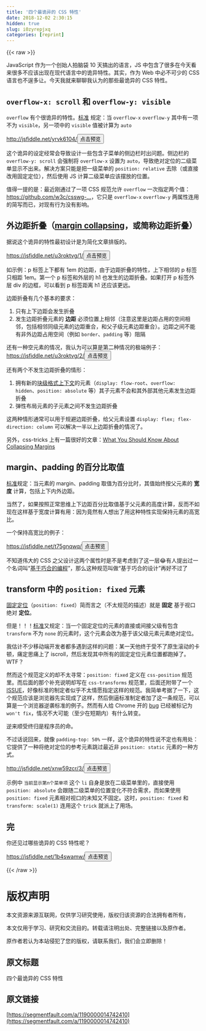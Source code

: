 ```yaml
---
title: '四个最诡异的 CSS 特性' 
date: 2018-12-02 2:30:15
hidden: true
slug: i0zyrepjxq
categories: [reprint]
---
```


{{< raw >}}

                    
<p>JavaScript 作为一个创始人拍脑袋 10 天搞出的语言，JS 中包含了很多在今天看来很多不应该出现在现代语言中的诡异特性。其实，作为 Web 中必不可少的 CSS 语言也不逞多让。今天我就来聊聊我认为的那些最诡异的 CSS 特性。</p>
<h2 id="articleHeader0">
<code>overflow-x: scroll</code> 和 <code>overflow-y: visible</code>
</h2>
<p><code>overflow</code> 有个很诡异的特性。<a href="https://drafts.csswg.org/css-overflow-3/#overflow-properties" rel="nofollow noreferrer" target="_blank">标准</a> 规定：当 <code>overflow-x</code> <code>overflow-y</code> 其中有一项不为 <code>visible</code>，另一项中的 <code>visible</code> 值被计算为 <code>auto</code></p>
<p><a href="http://jsfiddle.net/yrvk6104/" rel="nofollow noreferrer" target="_blank">http://jsfiddle.net/yrvk6104/</a><button class="btn btn-xs btn-default ml10 preview" data-url="yrvk6104/" data-typeid="0">点击预览</button></p>
<p>这个诡异的设定经常会导致设计一些包含子菜单的侧边栏时出问题。侧边栏的 <code>overflow-y: scroll</code> 会强制将 <code>overflow-x</code> 设置为 <code>auto</code>，导致绝对定位的二级菜单显示不出来。解决方案只能是把一级菜单的 <code>position: relative</code> 去除（或直接改用固定定位），然后使用 JS 计算二级菜单应该摆放的位置。</p>
<p>值得一提的是：最近刚通过了一项 CSS 规范允许 <code>overflow</code> 一次指定两个值：<a href="https://github.com/w3c/csswg-drafts/issues/2484" rel="nofollow noreferrer" target="_blank">https://github.com/w3c/csswg-...</a>，它只是 <code>overflow-x</code> <code>overflow-y</code> 两属性连用的简写而已，对现有行为没有影响。</p>
<h2 id="articleHeader1">外边距折叠（<a href="https://developer.mozilla.org/en-US/docs/Web/CSS/CSS_Box_Model/Mastering_margin_collapsing" rel="nofollow noreferrer" target="_blank">margin collapsing</a>，或简称边距折叠）</h2>
<p>据说这个诡异的特性最初设计是为简化文章排版的。</p>
<p><a href="https://jsfiddle.net/u3roktvg/1/" rel="nofollow noreferrer" target="_blank">https://jsfiddle.net/u3roktvg/1/</a><button class="btn btn-xs btn-default ml10 preview" data-url="u3roktvg/1/" data-typeid="0">点击预览</button></p>
<p>如示例：p 标签上下都有 1em 的边距，由于边距折叠的特性，上下相邻的 p 标签只相距 1em。第一个 p 标签和外层的 h1 也发生的边距折叠。如果打开 p 标签外层 div 的边框，可以看到 p 标签距离 h1 还应该更远。</p>
<p>边距折叠有几个基本的要求：</p>
<ol>
<li>只有上下边距会发生折叠</li>
<li>发生边距折叠元素的 <strong>边距</strong> 必须位置上相邻（注意这里是边距占用的空间相邻，包括相邻同级元素的边距重合，和父子级元素边距重合）。边距之间不能有非外边距占用空间（例如 <code>border</code>、<code>padding</code> 等）阻隔</li>
</ol>
<p>还有一种空元素的情况，我认为可以算是第二种情况的极端例子：<a href="https://jsfiddle.net/u3roktvg/2/" rel="nofollow noreferrer" target="_blank">https://jsfiddle.net/u3roktvg/2/</a><button class="btn btn-xs btn-default ml10 preview" data-url="u3roktvg/2/" data-typeid="0">点击预览</button></p>
<p>还有两个不发生边距折叠的情形：</p>
<ol>
<li>拥有新的<a href="https://developer.mozilla.org/en-US/docs/Web/Guide/CSS/Block_formatting_context" rel="nofollow noreferrer" target="_blank">块级格式上下文</a>的元素（<code>display: flow-root</code>、<code>overflow: hidden</code>、<code>position: absolute</code> 等）其子元素不会和其外部其他元素发生边距折叠</li>
<li>弹性布局元素的子元素之间不发生边距折叠</li>
</ol>
<p>这两种情形通常可以用于规避边距折叠，给父元素设置 <code>display: flex; flex-direction: column</code> 可以解决一半以上边距折叠的情况了。</p>
<p>另外，css-tricks 上有一篇很好的文章：<a href="https://css-tricks.com/what-you-should-know-about-collapsing-margins/" rel="nofollow noreferrer" target="_blank">What You Should Know About Collapsing Margins</a></p>
<h2 id="articleHeader2">margin、padding 的百分比取值</h2>
<p><a href="https://www.w3.org/TR/CSS2/box.html#propdef-margin" rel="nofollow noreferrer" target="_blank">标</a><a href="https://www.w3.org/TR/CSS2/box.html#propdef-padding" rel="nofollow noreferrer" target="_blank">准</a>规定：当元素的 margin、padding 取值为百分比时，其值始终按父元素的 <strong>宽度</strong> 计算，包括上下内外边距。</p>
<p>当然了，如果按照正常思维上下边距百分比取值基于父元素的高度计算，反而不如现在这样基于宽度计算有用：因为竟然有人想出了用这种特性实现保持元素的高宽比。</p>
<p>一个保持高宽比的例子：</p>
<p><a href="https://jsfiddle.net/t75gnqwq/" rel="nofollow noreferrer" target="_blank">https://jsfiddle.net/t75gnqwq/</a><button class="btn btn-xs btn-default ml10 preview" data-url="t75gnqwq/" data-typeid="0">点击预览</button></p>
<p>不知道伟大的 CSS 之父设计这两个属性时是不是考虑到了这一层😂有人提出过一个名词叫“<a href="https://www.web-tinker.com/article/20940.html" rel="nofollow noreferrer" target="_blank">基于巧合的编程</a>”，那么这种规范叫做“基于巧合的设计”再好不过了</p>
<h2 id="articleHeader3">transform 中的 <code>position: fixed</code> 元素</h2>
<p><a href="https://developer.mozilla.org/en-US/docs/Web/CSS/position#Fixed_positioning" rel="nofollow noreferrer" target="_blank">固定定位</a>（<code>position: fixed</code>）简而言之（不太规范的描述）就是 <strong>固定</strong> 基于视口绝对 <strong>定位</strong>。</p>
<p>但是！！！<a href="https://www.w3.org/TR/css-transforms-1/#transform-rendering" rel="nofollow noreferrer" target="_blank">标准</a>又规定：当一个固定定位的元素的直接或间接父级有包含 <code>transform</code> 不为 <code>none</code> 的元素时，这个元素会改为基于该父级元素元素绝对定位。</p>
<p>我估计不少移动端开发者都多遇到这样的问题：某一天他终于受不了原生滚动的卡顿，痛定思痛上了 iscroll，然后发现其中所有的固定定位元素位置都跑掉了。WTF？</p>
<p>然而这个规范定义的却不太寻常：<code>position: fixed</code> 定义在 <code>css-position</code> 规范里。而后面的那个补充说明却写在 <code>css-transforms</code> 规范里，后面还附带了一个 <a href="https://www.w3.org/TR/css-transforms-1/#issue-fc114988" rel="nofollow noreferrer" target="_blank">ISSUE</a>，好像标准的制定者似乎不太情愿指定这样的规范。我简单考据了一下，这个规范应该是浏览器先实现成了这样，然后倒逼标准制定者加了这一条规范，可以算是一个浏览器逆袭标准的例子。然而有人给 Chrome 开的 <a href="https://bugs.chromium.org/p/chromium/issues/detail?id=20574&amp;desc=2#c63" rel="nofollow noreferrer" target="_blank">bug</a> 已经被标记为 <code>won't fix</code>，情况不大可能（至少在短期内）有什么转变。</p>
<p>逆来顺受终归是程序员的命。</p>
<p>不过话说回来，就像 <code>padding-top: 50%</code> 一样，这个诡异的特性说不定也有用处：它提供了一种将绝对定位的参考元素跳过最近非 <code>position: static</code> 元素的一种方式。</p>
<p><a href="http://jsfiddle.net/xnw59zcr/3/" rel="nofollow noreferrer" target="_blank">http://jsfiddle.net/xnw59zcr/3/</a><button class="btn btn-xs btn-default ml10 preview" data-url="xnw59zcr/3/" data-typeid="0">点击预览</button></p>
<p>示例中 <code>当前显示第n个菜单项</code> 这个 <code>li</code> 自身是放在二级菜单里的，直接使用 <code>position: absolute</code> 会跟随二级菜单的位置变化不符合需求，而如果使用 <code>position: fixed</code> 元素相对视口的未知又不固定。这时，<code>position: fixed</code> 和 <code>transform: scale(1)</code> 连用这个 <code>trick</code> 就派上了用场。</p>
<h2 id="articleHeader4">完</h2>
<p>你还见过哪些诡异的 CSS 特性呢？</p>
<p><a href="https://jsfiddle.net/1b4swamw/" rel="nofollow noreferrer" target="_blank">https://jsfiddle.net/1b4swamw/</a><button class="btn btn-xs btn-default ml10 preview" data-url="1b4swamw/" data-typeid="0">点击预览</button></p>

                
{{< /raw >}}

# 版权声明
本文资源来源互联网，仅供学习研究使用，版权归该资源的合法拥有者所有，

本文仅用于学习、研究和交流目的。转载请注明出处、完整链接以及原作者。

原作者若认为本站侵犯了您的版权，请联系我们，我们会立即删除！

## 原文标题
四个最诡异的 CSS 特性

## 原文链接
[https://segmentfault.com/a/1190000014742410](https://segmentfault.com/a/1190000014742410)

